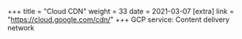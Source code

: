 +++
title = "Cloud CDN"
weight = 33
date = 2021-03-07
[extra]
link = "https://cloud.google.com/cdn/"
+++
GCP service: Content delivery network

